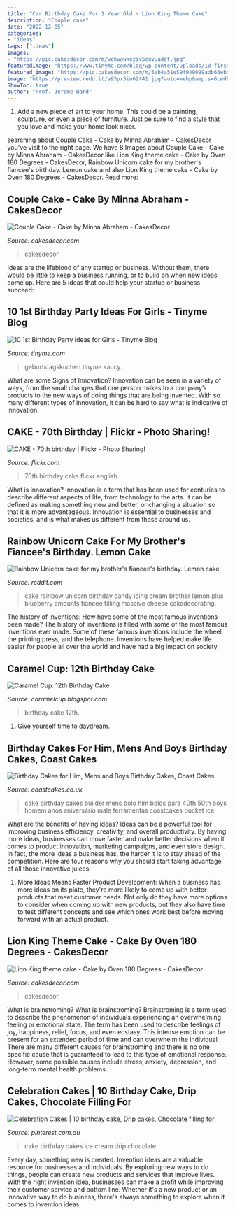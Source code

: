 ```yaml
---
title: "Car Birthday Cake For 1 Year Old ~ Lion King Theme Cake"
description: "Couple cake"
date: "2022-12-05"
categories:
- "ideas"
tags: ["ideas"]
images:
- "https://pic.cakesdecor.com/m/wchwawkeziv5cuvuadet.jpg"
featuredImage: "https://www.tinyme.com/blog/wp-content/uploads/10-first-birthday-party-ideas-for-girls/10-First-Birthday-Party-Ideas-for-Girls-1.jpg"
featured_image: "https://pic.cakesdecor.com/m/5ab4a51e59f949099adb66ebd2b18a07.jpg"
image: "https://preview.redd.it/a93px5in62t41.jpg?auto=webp&amp;s=6cedb4d861b5b38b1944d11bcbeaacbb93dc2b05"
ShowToc: true
author: "Prof. Jerome Ward"
---
```



1. Add a new piece of art to your home. This could be a painting, sculpture, or even a piece of furniture. Just be sure to find a style that you love and make your home look nicer.

	

		
searching about Couple Cake - Cake by Minna Abraham - CakesDecor you've visit to the right page. We have 8 Images about Couple Cake - Cake by Minna Abraham - CakesDecor like Lion King theme cake - Cake by Oven 180 Degrees - CakesDecor, Rainbow Unicorn cake for my brother&#039;s fiancee&#039;s birthday. Lemon cake and also Lion King theme cake - Cake by Oven 180 Degrees - CakesDecor. Read more:
		
    
## Couple Cake - Cake By Minna Abraham - CakesDecor

<img loading=lazy src="https://pic.cakesdecor.com/m/5ab4a51e59f949099adb66ebd2b18a07.jpg" onerror="this.onerror=null;this.src='https://tse1.mm.bing.net/th?id=OIP.u5zztLlJkaq5nRXmZre_sQHaKG&amp;pid=15.1';" alt="Couple Cake - Cake by Minna Abraham - CakesDecor">

_Source: cakesdecor.com_

>cakesdecor. 

	

Ideas are the lifeblood of any startup or business. Without them, there would be little to keep a business running, or to build on when new ideas come up. Here are 5 ideas that could help your startup or business succeed:

    
## 10 1st Birthday Party Ideas For Girls - Tinyme Blog

<img loading=lazy src="https://www.tinyme.com/blog/wp-content/uploads/10-first-birthday-party-ideas-for-girls/10-First-Birthday-Party-Ideas-for-Girls-1.jpg" onerror="this.onerror=null;this.src='https://tse1.mm.bing.net/th?id=OIP.hMO3h5LCsxsq32oOpHAVCwHaLG&amp;pid=15.1';" alt="10 1st Birthday Party Ideas for Girls - Tinyme Blog">

_Source: tinyme.com_

>geburtstagskuchen tinyme saucy. 

	

What are some Signs of Innovation?
Innovation can be seen in a variety of ways, from the small changes that one person makes to a company’s products to the new ways of doing things that are being invented. With so many different types of innovation, it can be hard to say what is indicative of innovation.

    
## CAKE - 70th Birthday | Flickr - Photo Sharing!

<img loading=lazy src="http://farm6.staticflickr.com/5294/5462391989_87f4562898_z.jpg" onerror="this.onerror=null;this.src='https://tse3.mm.bing.net/th?id=OIP.H75p22yJtCTOcV5CLeqxNAHaJ4&amp;pid=15.1';" alt="CAKE - 70th birthday | Flickr - Photo Sharing!">

_Source: flickr.com_

>70th birthday cake flickr english. 

	

What is innovation?
Innovation is a term that has been used for centuries to describe different aspects of life, from technology to the arts. It can be defined as making something new and better, or changing a situation so that it is more advantageous. Innovation is essential to businesses and societies, and is what makes us different from those around us.

    
## Rainbow Unicorn Cake For My Brother&#039;s Fiancee&#039;s Birthday. Lemon Cake

<img loading=lazy src="https://preview.redd.it/a93px5in62t41.jpg?auto=webp&amp;s=6cedb4d861b5b38b1944d11bcbeaacbb93dc2b05" onerror="this.onerror=null;this.src='https://tse1.mm.bing.net/th?id=OIP.wisfTdtYE3tvMvw_hkAOyQHaMB&amp;pid=15.1';" alt="Rainbow Unicorn cake for my brother&#039;s fiancee&#039;s birthday. Lemon cake">

_Source: reddit.com_

>cake rainbow unicorn birthday candy icing cream brother lemon plus blueberry amounts fiancee filling massive cheese cakedecorating. 

	

The history of inventions: How have some of the most famous inventions been made?
The history of inventions is filled with some of the most famous inventions ever made. Some of these famous inventions include the wheel, the printing press, and the telephone. Inventions have helped make life easier for people all over the world and have had a big impact on society.

    
## Caramel Cup: 12th Birthday Cake

<img loading=lazy src="https://1.bp.blogspot.com/_s_yebylVJEM/TN297_p4XpI/AAAAAAAAALA/tbEcOs1jUq4/s640/DSC00220.jpg" onerror="this.onerror=null;this.src='https://tse2.mm.bing.net/th?id=OIP.aR22cNdXiI2vf4MHxW9PQgHaJ4&amp;pid=15.1';" alt="Caramel Cup: 12th Birthday Cake">

_Source: caramelcup.blogspot.com_

>birthday cake 12th. 

	

1. Give yourself time to daydream.

    
## Birthday Cakes For Him, Mens And Boys Birthday Cakes, Coast Cakes

<img loading=lazy src="https://coastcakes.co.uk/wp-content/uploads/2013/11/cake-084ss.jpg" onerror="this.onerror=null;this.src='https://tse4.mm.bing.net/th?id=OIP.YuIy_AqYQGO8bWs1iYUEwgHaKZ&amp;pid=15.1';" alt="Birthday Cakes for Him, Mens and Boys Birthday Cakes, Coast Cakes">

_Source: coastcakes.co.uk_

>cake birthday cakes builder mens bolo him bolos para 40th 50th boys homem anos aniversário male ferramentas coastcakes bucket ice. 

	

What are the benefits of having ideas?
Ideas can be a powerful tool for improving business efficiency, creativity, and overall productivity. By having more ideas, businesses can move faster and make better decisions when it comes to product innovation, marketing campaigns, and even store design. In fact, the more ideas a business has, the harder it is to stay ahead of the competition. Here are four reasons why you should start taking advantage of all those innovative juices:
1. More Ideas Means Faster Product Development: When a business has more ideas on its plate, they're more likely to come up with better products that meet customer needs. Not only do they have more options to consider when coming up with new products, but they also have time to test different concepts and see which ones work best before moving forward with an actual product.

    
## Lion King Theme Cake - Cake By Oven 180 Degrees - CakesDecor

<img loading=lazy src="https://pic.cakesdecor.com/m/wchwawkeziv5cuvuadet.jpg" onerror="this.onerror=null;this.src='https://tse1.mm.bing.net/th?id=OIP.HuzGDjWE0S-5Q2BStV4OjAHaLO&amp;pid=15.1';" alt="Lion King theme cake - Cake by Oven 180 Degrees - CakesDecor">

_Source: cakesdecor.com_

>cakesdecor. 

	

What is brainstroming?
What is brainstroming? Brainstroming is a term used to describe the phenomenon of individuals experiencing an overwhelming feeling or emotional state. The term has been used to describe feelings of joy, happiness, relief, focus, and even ecstasy. This intense emotion can be present for an extended period of time and can overwhelm the individual. There are many different causes for brainstroming and there is no one specific cause that is guaranteed to lead to this type of emotional response. However, some possible causes include stress, anxiety, depression, and long-term mental health problems.

    
## Celebration Cakes | 10 Birthday Cake, Drip Cakes, Chocolate Filling For

<img loading=lazy src="https://i.pinimg.com/736x/41/d3/33/41d3333c1ee40f46074863c32b604b85--ice-cream-cone-cake-ice-cream-cakes.jpg" onerror="this.onerror=null;this.src='https://tse4.mm.bing.net/th?id=OIP.tP-aqsYTX4rlXqyd7BL3ewHaLJ&amp;pid=15.1';" alt="Celebration Cakes | 10 birthday cake, Drip cakes, Chocolate filling for">

_Source: pinterest.com.au_

>cake birthday cakes ice cream drip chocolate. 

	

Every day, something new is created. Invention ideas are a valuable resource for businesses and individuals. By exploring new ways to do things, people can create new products and services that improve lives. With the right invention idea, businesses can make a profit while improving their customer service and bottom line. Whether it's a new product or an innovative way to do business, there's always something to explore when it comes to invention ideas.

